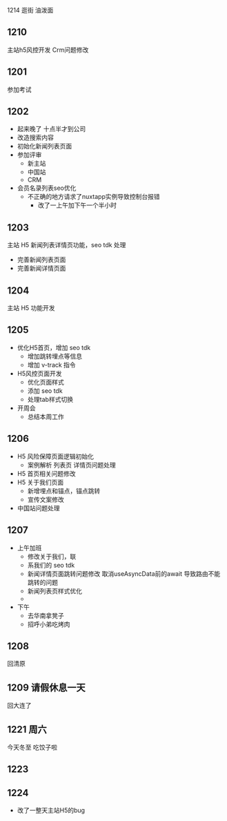 1214
逛街
油泼面
## 1210
主站h5风控开发
Crm问题修改

## 1201 
参加考试


## 1202
- 起来晚了 十点半才到公司
- 改造搜索内容
- 初始化新闻列表页面
- 参加评审
  - 新主站
  - 中国站
  - CRM
- 会员名录列表seo优化
  - 不正确的地方请求了nuxtapp实例导致控制台报错
    - 改了一上午加下午一个半小时

## 1203

主站 H5 新闻列表详情页功能，seo tdk 处理
- 完善新闻列表页面
- 完善新闻详情页面

## 1204
主站 H5 功能开发

## 1205
- 优化H5首页，增加 seo tdk
  - 增加跳转埋点等信息
  - 增加 v-track 指令
- H5风控页面开发
  - 优化页面样式
  - 添加 seo tdk
  - 处理tab样式切换
- 开周会
  - 总结本周工作

## 1206
- H5 风险保障页面逻辑初始化
  - 案例解析 列表页 详情页问题处理
- H5 首页相关问题修改
- H5 关于我们页面
  - 新增埋点和锚点，锚点跳转
  - 宣传文案修改
- 中国站问题处理

## 1207
- 上午加班
  - 修改关于我们，联
  - 系我们的 seo tdk
  - 新闻详情页面跳转问题修改 取消useAsyncData前的await 导致路由不能跳转的问题
  - 新闻列表页样式优化
  - 
- 下午
  - 去华南拿凳子
  - 招呼小弟吃烤肉
 
## 1208 
回清原

## 1209 请假休息一天

回大连了

## 1221 周六

今天冬至
吃饺子啦


## 1223
## 1224
- 改了一整天主站H5的bug